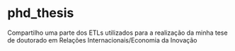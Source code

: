 # phd_thesis
Compartilho uma parte dos ETLs utilizados para a realização da minha tese de doutorado em Relações Internacionais/Economia da Inovação

